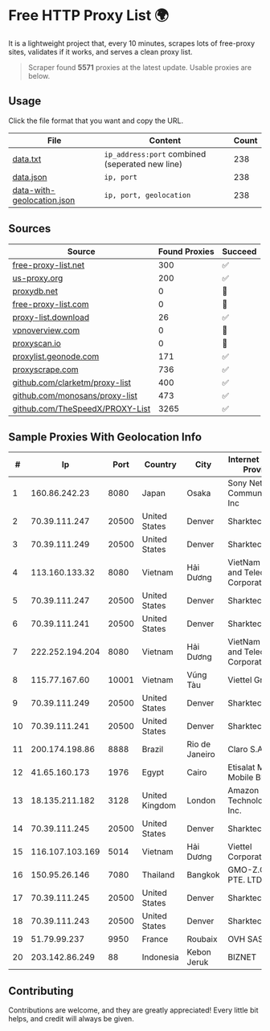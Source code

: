 
# Free HTTP Proxy List 🌍

It is a lightweight project that, every 10 minutes, scrapes lots of free-proxy sites, validates if it works, and serves a clean proxy list.


> Scraper found **5571** proxies at the latest update. Usable proxies are below.

## Usage

Click the file format that you want and copy the URL.


|File|Content|Count|
|----|-------|-----|
|[data.txt](https://raw.githubusercontent.com/themiralay/Proxy-List-World/master/data.txt)|`ip_address:port` combined (seperated new line)|238|
|[data.json](https://raw.githubusercontent.com/themiralay/Proxy-List-World/master/data.json)|`ip, port`|238|
|[data-with-geolocation.json](https://raw.githubusercontent.com/themiralay/Proxy-List-World/master/data-with-geolocation.json)|`ip, port, geolocation`|238|

## Sources

|Source|Found Proxies|Succeed|
|------|-------------|-------|
|[free-proxy-list.net](https://free-proxy-list.net)|300|✅|
|[us-proxy.org](https://www.us-proxy.org)|200|✅|
|[proxydb.net](http://proxydb.net)|0|🚫|
|[free-proxy-list.com](https://free-proxy-list.com/?page=&port=&type%5B%5D=http&type%5B%5D=https&up_time=0&search=Search)|0|🚫|
|[proxy-list.download](https://www.proxy-list.download/HTTP)|26|✅|
|[vpnoverview.com](https://vpnoverview.com/privacy/anonymous-browsing/free-proxy-servers)|0|🚫|
|[proxyscan.io](https://www.proxyscan.io)|0|🚫|
|[proxylist.geonode.com](https://proxylist.geonode.com/api/proxy-list?limit=300&page=1&sort_by=lastChecked&sort_type=desc&protocols=http,https)|171|✅|
|[proxyscrape.com](https://api.proxyscrape.com/v2/?request=displayproxies&protocol=http&timeout=10000&country=all&ssl=all&anonymity=all)|736|✅|
|[github.com/clarketm/proxy-list](https://raw.githubusercontent.com/clarketm/proxy-list/master/proxy-list-raw.txt)|400|✅|
|[github.com/monosans/proxy-list](https://raw.githubusercontent.com/monosans/proxy-list/main/proxies/http.txt)|473|✅|
|[github.com/TheSpeedX/PROXY-List](https://raw.githubusercontent.com/TheSpeedX/PROXY-List/master/http.txt)|3265|✅|


## Sample Proxies With Geolocation Info

|#|Ip|Port|Country|City|Internet Service Provider|
|-|--|----|-------|----|-------------------------|
|1|160.86.242.23|8080|Japan|Osaka|Sony Network Communications Inc|
|2|70.39.111.247|20500|United States|Denver|Sharktech|
|3|70.39.111.249|20500|United States|Denver|Sharktech|
|4|113.160.133.32|8080|Vietnam|Hải Dương|VietNam Post and Telecom Corporation|
|5|70.39.111.247|20500|United States|Denver|Sharktech|
|6|70.39.111.241|20500|United States|Denver|Sharktech|
|7|222.252.194.204|8080|Vietnam|Hải Dương|VietNam Post and Telecom Corporation|
|8|115.77.167.60|10001|Vietnam|Vũng Tàu|Viettel Group|
|9|70.39.111.249|20500|United States|Denver|Sharktech|
|10|70.39.111.241|20500|United States|Denver|Sharktech|
|11|200.174.198.86|8888|Brazil|Rio de Janeiro|Claro S.A|
|12|41.65.160.173|1976|Egypt|Cairo|Etisalat Misr Mobile BB|
|13|18.135.211.182|3128|United Kingdom|London|Amazon Technologies Inc.|
|14|70.39.111.245|20500|United States|Denver|Sharktech|
|15|116.107.103.169|5014|Vietnam|Hải Dương|Viettel Corporation|
|16|150.95.26.146|7080|Thailand|Bangkok|GMO-Z.COM PTE. LTD.|
|17|70.39.111.245|20500|United States|Denver|Sharktech|
|18|70.39.111.243|20500|United States|Denver|Sharktech|
|19|51.79.99.237|9950|France|Roubaix|OVH SAS|
|20|203.142.86.249|88|Indonesia|Kebon Jeruk|BIZNET|



## Contributing

Contributions are welcome, and they are greatly appreciated! Every
little bit helps, and credit will always be given.

